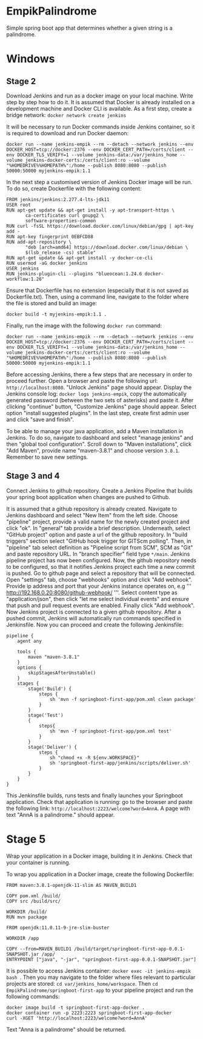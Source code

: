 # EmpikPalindrome
Simple spring boot app that determines whether a given string is a palindrome.

# Windows

## Stage 2
Download Jenkins and run as a docker image on your local machine. Write step by step how to do it.
It is assumed that Docker is already installed on a development machine and Docker CLI is available. As a first step, create a bridge network:
``` docker network create jenkins ```

It will be necessary to run Docker commands inside Jenkins container, so it is required to download and run Docker daemon:
```
docker run --name jenkins-empik --rm --detach --network jenkins --env DOCKER_HOST=tcp://docker:2376 --env DOCKER_CERT_PATH=/certs/client --env DOCKER_TLS_VERIFY=1 --volume jenkins-data:/var/jenkins_home --volume jenkins-docker-certs:/certs/client:ro --volume "%HOMEDRIVE%%HOMEPATH%":/home --publish 8080:8080 --publish 50000:50000 myjenkins-empik:1.1
```

In the next step a customised version of Jenkins Docker image will be run. To do so, create Dockerfile with the following content:
```
FROM jenkins/jenkins:2.277.4-lts-jdk11
USER root
RUN apt-get update && apt-get install -y apt-transport-https \
       ca-certificates curl gnupg2 \
       software-properties-common
RUN curl -fsSL https://download.docker.com/linux/debian/gpg | apt-key add -
RUN apt-key fingerprint 0EBFCD88
RUN add-apt-repository \
       "deb [arch=amd64] https://download.docker.com/linux/debian \
       $(lsb_release -cs) stable"
RUN apt-get update && apt-get install -y docker-ce-cli
RUN usermod -aG docker jenkins
USER jenkins
RUN jenkins-plugin-cli --plugins "blueocean:1.24.6 docker-workflow:1.26"
```
Ensure that Dockerfile has no extension (especially that it is not saved as Dockerfile.txt). Then, using a command line, navigate to the folder where the file is stored and build an image:
```
docker build -t myjenkins-empik:1.1 .
```

Finally, run the image with the following ``` docker run ``` command:
```
docker run --name jenkins-empik --rm --detach --network jenkins --env DOCKER_HOST=tcp://docker:2376 --env DOCKER_CERT_PATH=/certs/client --env DOCKER_TLS_VERIFY=1 --volume jenkins-data:/var/jenkins_home --volume jenkins-docker-certs:/certs/client:ro --volume "%HOMEDRIVE%%HOMEPATH%":/home --publish 8080:8080 --publish 50000:50000 myjenkins-empik:1.1
```

Before accessing Jenkins, there a few steps that are necessary in order to proceed further. Open a browser and paste the following url: ``` http://localhost:8080 ```. "Unlock Jenkins" page should appear. Display the Jenkins console log: ``` docker logs jenkins-empik ```, copy the automatically generated password (between the two sets of asterisks) and paste it. After clicking "continue" button, "Customize Jenkins" page should appear. Select option "install suggested plugins". In the last step, create first admin user and click "save and finish". 

To be able to manage your java application, add a Maven installation in Jenkins. To do so, navigate to dashboard and select "manage jenkins" and then "global tool configuration". Scroll down to "Maven installations", click "Add Maven", provide name "maven-3.8.1" and choose version ``` 3.8.1 ```. Remember to save new settings.

## Stage 3 and 4
Connect Jenkins to github repository. Create a Jenkins Pipeline that builds your spring boot application when 
changes are pushed to Github.

It is assumed that a github repository is already created. Navigate to Jenkins dashboard and select "New Item" from the left side. Choose "pipeline" project, provide a valid name for the newly created project and click "ok". In "general" tab provide a brief description. Underneath, select "GitHub project" option and paste a url of the github repository. In "build triggers" section select "GitHub hook trigger for GITScm polling". Then, in "pipeline" tab select definition as "Pipeline script from SCM", SCM as "Git" and paste repository URL. In "branch specifier" field type ``` */main ```. 
Jenkins pipeline project has now been configured. Now, the github repository needs to be configured, so that it notifies Jenkins project each time a new commit is pushed. Go to github page and select a repository that will be connected. Open "settings" tab, choose "webhooks" option and click "Add webhook". Provide ip address and port that your Jenkins instance operates on, e.g ''' http://192.168.0.20:8080/github-webhook/ '''. Select content type as "application/json", then click "let me select individual events" and ensure that push and pull request events are enabled. Finally click "Add webhook".
Now Jenkins project is connected to a given github repository. After a pushed commit, Jenkins will automatically run commands specified in Jenkinsfile.
Now you can proceed and create the following Jenkinsfile:
```
pipeline {
    agent any

    tools {
        maven "maven-3.8.1"
    }
    options {
        skipStagesAfterUnstable()
    }
    stages {
        stage('Build') {
            steps {
                sh 'mvn -f springboot-first-app/pom.xml clean package'
            }
        }
        stage('Test')
        {
            steps{
                sh 'mvn -f springboot-first-app/pom.xml test'
            }
        }
        stage('Deliver') { 
            steps {
                sh "chmod +x -R ${env.WORKSPACE}"
                sh 'springboot-first-app/jenkins/scripts/deliver.sh'
            }
        }
    }
}
```
This Jenkinsfile builds, runs tests and finally launches your Springboot application. Check that application is running: go to the browser and paste the following link: ``` http://localhost:2223/welcome?word=AnnA ```. A page with text "AnnA is a palindrome." should appear.

# Stage 5
Wrap your application in a Docker image, building it in Jenkins. Check that your container is running.

To wrap you application in a Docker image, create the following Dockerfile:
```
FROM maven:3.8.1-openjdk-11-slim AS MAVEN_BUILD1

COPY pom.xml /build/
COPY src /build/src/

WORKDIR /build/
RUN mvn package

FROM openjdk:11.0.11-9-jre-slim-buster

WORKDIR /app

COPY --from=MAVEN_BUILD1 /build/target/springboot-first-app-0.0.1-SNAPSHOT.jar /app/
ENTRYPOINT ["java", "-jar", "springboot-first-app-0.0.1-SNAPSHOT.jar"]
```

It is possible to access Jenkins container: ``` docker exec -it jenkins-empik bash  ```. Then you may navigate to the folder where files relevant to particular projects are stored: ``` cd var/jenkins_home/workspace ```. Then ``` cd EmpikPalindrome/springboot-first-app ``` to your pipeline project and run the following commands:
```
docker image build -t springboot-first-app-docker .
docker container run -p 2223:2223 springboot-first-app-docker
curl -XGET 'http://localhost:2223/welcome?word=AnnA'
```

Text "Anna is a palindrome" should be returned.

